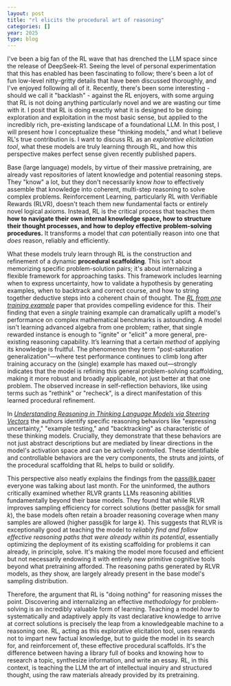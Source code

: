 ```yaml
---
layout: post
title: "rl elicits the procedural art of reasoning"
categories: []
year: 2025
type: blog
---
```


I've been a big fan of the RL wave that has drenched the LLM space since the release of DeepSeek-R1. Seeing the level of personal experimentation that this has enabled has been fascinating to follow; there's been a lot of fun low-level nitty-gritty details that have been discussed thoroughly, and I've enjoyed following all of it. Recently, there's been some interesting - should we call it "backlash" - against the RL enjoyers, with some arguing that RL is not doing anything particularly novel and we are wasting our time with it. I posit that RL is doing exactly what it is designed to be doing: exploration and exploitation in the most basic sense, but applied to the incredibly rich, pre-existing landscape of a foundational LLM. In this post, I will present how I conceptualize these "thinking models," and what I believe RL's true contribution is. I want to discuss RL as an *explorative elicitation tool*, what these models are truly learning through RL, and how this perspective makes perfect sense given recently published papers.

Base (large language) models, by virtue of their massive pretraining, are already vast repositories of latent knowledge and potential reasoning steps. They "know" a lot, but they don't necessarily know *how* to effectively assemble that knowledge into coherent, multi-step reasoning to solve complex problems. Reinforcement Learning, particularly RL with Verifiable Rewards (RLVR), doesn't teach them new fundamental facts or entirely novel logical axioms. Instead, RL is the critical process that teaches them **how to navigate their own internal knowledge space, how to structure their thought processes, and how to deploy effective problem-solving procedures.** It transforms a model that *can* potentially reason into one that *does* reason, reliably and efficiently.

What these models truly learn through RL is the construction and refinement of a dynamic **procedural scaffolding**. This isn't about memorizing specific problem-solution pairs; it's about internalizing a flexible framework for approaching tasks. This framework includes learning when to express uncertainty, how to validate a hypothesis by generating examples, when to backtrack and correct course, and how to string together deductive steps into a coherent chain of thought. The [*RL from one training example*](https://arxiv.org/pdf/2504.20571) paper that provides compelling evidence for this. Their finding that even a *single* training example can dramatically uplift a model's performance on complex mathematical benchmarks is astounding. A model isn't learning advanced algebra from one problem; rather, that single rewarded instance is enough to "ignite" or "elicit" a more general, pre-existing reasoning capability. It’s learning that a certain *method* of applying its knowledge is fruitful. The phenomenon they term "post-saturation generalization"—where test performance continues to climb long after training accuracy on the (single) example has maxed out—strongly indicates that the model is refining this general problem-solving scaffolding, making it more robust and broadly applicable, not just better at that one problem. The observed increase in self-reflection behaviors, like using terms such as "rethink" or "recheck", is a direct manifestation of this learned procedural refinement.

In [*Understanding Reasoning in Thinking Language Models via Steering Vectors*](https://openreview.net/pdf?id=OwhVWNOBcz) the authors identify specific reasoning behaviors like "expressing uncertainty," "example testing," and "backtracking" as characteristic of these thinking models. Crucially, they demonstrate that these behaviors are not just abstract descriptions but are mediated by linear directions in the model's activation space and can be actively controlled. These identifiable and controllable behaviors are the very components, the struts and joints, of the procedural scaffolding that RL helps to build or solidify.

This perspective also neatly explains the findings from the [pass@k paper](https://arxiv.org/pdf/2504.13837) everyone was talking about last month. For the uninformed, the authors critically examined whether RLVR grants LLMs reasoning abilities fundamentally beyond their base models. They found that while RLVR improves sampling efficiency for correct solutions (better pass@k for small $k$), the base models often retain a broader reasoning coverage when many samples are allowed (higher pass@k for large $k$). This suggests that RLVR is exceptionally good at teaching the model to *reliably find and follow effective reasoning paths that were already within its potential*, essentially optimizing the deployment of its existing scaffolding for problems it can already, in principle, solve. It's making the model more focused and efficient but not necessarily endowing it with entirely new primitive cognitive tools beyond what pretraining afforded. The reasoning paths generated by RLVR models, as they show, are largely already present in the base model's sampling distribution.

Therefore, the argument that RL is "doing nothing" for reasoning misses the point. Discovering and internalizing an effective *methodology* for problem-solving is an incredibly valuable form of learning. Teaching a model *how* to systematically and adaptively apply its vast declarative knowledge to arrive at correct solutions is precisely the leap from a knowledgeable machine to a reasoning one. RL, acting as this explorative elicitation tool, uses rewards not to impart new factual knowledge, but to guide the model in its search for, and reinforcement of, these effective procedural scaffolds. It's the difference between having a library full of books and knowing how to research a topic, synthesize information, and write an essay. RL, in this context, is teaching the LLM the art of intellectual inquiry and structured thought, using the raw materials already provided by its pretraining. 
